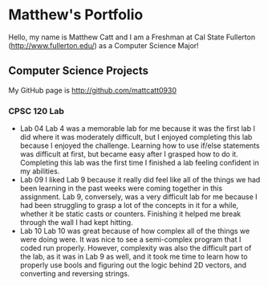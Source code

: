 # Matthew's Portfolio

Hello, my name is Matthew Catt and I am a Freshman at Cal State Fullerton
(http://www.fullerton.edu/) as a Computer Science Major!

## Computer Science Projects

My GitHub page is http://github.com/mattcatt0930 

### CPSC 120 Lab

* Lab 04
    Lab 4 was a memorable lab for me because it was the first lab I did where it was moderately difficult, but I enjoyed completing this lab because I enjoyed the challenge. Learning how to use if/else statements was difficult at first, but became easy after I grasped how to do it. Completing this lab was the first time I finished a lab feeling confident in my abilities.
* Lab 09
    I liked Lab 9 because it really did feel like all of the things we had been learning in the past weeks were coming together in this assignment. Lab 9, conversely, was a very difficult lab for me because I had been struggling to grasp a lot of the concepts in it for a while, whether it be static casts or counters. Finishing it helped me break through the wall I had kept hitting.
* Lab 10
     Lab 10 was great because of how complex all of the things we were doing were. It was nice to see a semi-complex program that I coded run properly. However, complexity was also the difficult part of the lab, as it was in Lab 9 as well, and it took me time to learn how to properly use bools and figuring out the logic behind 2D vectors, and converting and reversing strings.